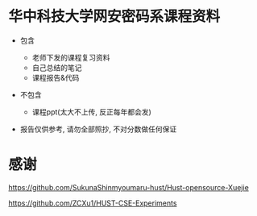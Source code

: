 # 华中科技大学网安密码系课程资料

- 包含
  - 老师下发的课程复习资料
  - 自己总结的笔记
  - 课程报告&代码
- 不包含
  - 课程ppt(太大不上传, 反正每年都会发)



- 报告仅供参考, 请勿全部照抄, 不对分数做任何保证



# 感谢

https://github.com/SukunaShinmyoumaru-hust/Hust-opensource-Xuejie

https://github.com/ZCXu1/HUST-CSE-Experiments
